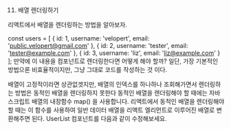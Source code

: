 11. 배열 렌더링하기

리액트에서 배열을 렌더링하는 방법을 알아보자.

const users = [
  {
    id: 1,
    username: 'velopert',
    email: 'public.velopert@gmail.com'
  },
  {
    id: 2,
    username: 'tester',
    email: 'tester@example.com'
  },
  {
    id: 3,
    username: 'liz',
    email: 'liz@example.com'
  }
];
만약에 이 내용을 컴포넌트로 렌더링한다면 어떻게 해야 할까?
일단, 가장 기본적인 방법으론 비효율적이지만, 그냥 그대로 코드를 작성하는 것 이다.

배열이 고정적이라면 상관없겟지만, 배열의 인덱스를 하나하나 조회해가면서 렌더링하는 방법은 동적인 배열을 렌더링하지 못한다
동적인 배열을 렌더링해야 할 때에는 자바스크립트 배열의 내장함수 map() 을 사용합니다.
리액트에서 동적인 배열을 렌더링해야 할 때는 이 함수를 사용하여 일반 데이터 배열을 리액트 엘리먼트로 이루어진 배열로 변환해주면 된다.
UserList 컴포넌트를 다음과 같이 수정해보세요.

